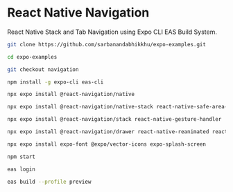 # React Native Navigation

React Native Stack and Tab Navigation using Expo CLI EAS Build System.

```bash
git clone https://github.com/sarbanandabhikkhu/expo-examples.git

cd expo-examples

git checkout navigation

npm install -g expo-cli eas-cli

npx expo install @react-navigation/native

npx expo install @react-navigation/native-stack react-native-safe-area-context react-native-screens react-native-gesture-handler

npx expo install @react-navigation/stack react-native-gesture-handler

npx expo install @react-navigation/drawer react-native-reanimated react-native-gesture-handler

npx expo install expo-font @expo/vector-icons expo-splash-screen

npm start

eas login

eas build --profile preview

```

